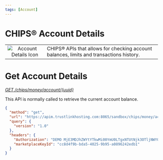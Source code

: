 ```yaml
---
tags: [Account]
---
```


# CHIPS&reg; Account Details

| | |
|:---:|---|
|![Account Details Icon](https://marketplace.trustlinkhosting.com/images/Providers/CHIPS/AccountDetails.png)  | CHIPS&reg; APIs that allows for checking account balances, limits and transactions history.  |

# Get Account Details
[*GET /chips/money/account/{uuid}*][api-get-chips-money-account-uuid]

This API is normally called to retrieve the current account balance. 

```json http
{
  "method": "get",
  "url": "https://apim.trustlinkhosting.com:8065/sandbox/chips/money/accounts/fbb9f3a7-402f-432d-8293-d3c0f63d3c4d",
  "query": {
    "version": "1.0"
  },
  "headers": {
    "Authorization": "DEMO MjE3MDJhZWYtYTkwMi00YmU0LTgxNTUtNjk3OTljNWY0MjczOmIyNzAyNmZhLTlkYWUtNDcwOS05MzQxLTFiYWFjOGJlMzc3NA==",
    "marketplaceKeyId": "cc8d4f9b-bda5-4025-9b95-a0896242edb1"
  }
}
```

[api-get-chips-money-account-uuid]: ../../reference/sandbox-chips-money/swagger.json/paths/~1accounts~1%7Buuid%7D/get

